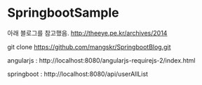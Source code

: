 # SpringbootSample
아래 블로그를 참고했음.
http://theeye.pe.kr/archives/2014

git clone https://github.com/mangskr/SpringbootBlog.git


angularjs : http://localhost:8080/angularjs-requirejs-2/index.html

springboot : http://localhost:8080/api/userAllList